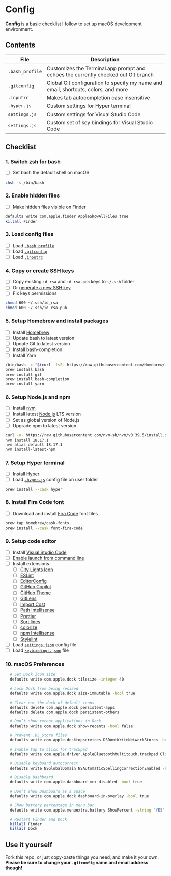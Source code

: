 # Config
**Config** is a basic checklist I follow to set up macOS development environment.

## Contents
| File | Description |
| --- | --- |
| `.bash_profile` | Customizes the Terminal.app prompt and echoes the currently checked out Git branch |
| `.gitconfig` | Global Git configuration to specify my name and email, shortcuts, colors, and more |
| `.inputrc` | Makes tab autocompletion case insensitive |
| `.hyper.js` | Custom settings for Hyper terminal |
| `settings.js` | Custom settings for Visual Studio Code |
| `settings.js` | Custom set of key bindings for Visual Studio Code |

## Checklist

### 1. Switch zsh for bash
- [ ] Set bash the default shell on macOS

```bash
chsh -s /bin/bash
```

### 2. Enable hidden files
- [ ] Make hidden files visible on Finder

```bash
defaults write com.apple.finder AppleShowAllFiles true
killall Finder
```

### 3. Load config files
- [ ] Load [`.bash_profile`](/.bash_profile)
- [ ] Load [`.gitconfig`](/.gitconfig)
- [ ] Load [`.inputrc`](/.inputrc)

### 4. Copy or create SSH keys
- [ ] Copy existing `id_rsa` and `id_rsa.pub` keys to `~/.ssh` folder
- [ ] Or [generate a new SSH key](https://help.github.com/articles/generating-ssh-keys)
- [ ] Fix keys permissions

```bash
chmod 600 ~/.ssh/id_rsa
chmod 600 ~/.ssh/id_rsa.pub
```

### 5. Setup Homebrew and install packages
- [ ] Install [Homebrew](http://brew.sh)
- [ ] Update bash to latest version
- [ ] Update Git to latest version
- [ ] Install bash-completion
- [ ] Install Yarn

```bash
/bin/bash -c "$(curl -fsSL https://raw.githubusercontent.com/Homebrew/install/HEAD/install.sh)"
brew install bash
brew install git
brew install bash-completion
brew install yarn
```

### 6. Setup Node.js and npm
- [ ] Install [nvm](https://github.com/creationix/nvm)
- [ ] Install latest [Node.js](https://nodejs.org/en) LTS version
- [ ] Set as global version of Node.js
- [ ] Upgrade npm to latest version

```bash
curl -o- https://raw.githubusercontent.com/nvm-sh/nvm/v0.39.5/install.sh | bash
nvm install 18.17.1
nvm alias default 18.17.1
nvm install-latest-npm
```

### 7. Setup Hyper terminal
- [ ] Install [Hyper](https://hyper.is)
- [ ] Load [`.hyper.js`](/.hyper.js) config file on user folder

```bash
brew install --cask hyper
```

### 8. Install Fira Code font
- [ ] Download and install [Fira Code](https://github.com/tonsky/FiraCode/wiki/Installing) font files

```bash
brew tap homebrew/cask-fonts
brew install --cask font-fira-code
```

### 9. Setup code editor
- [ ] Install [Visual Studio Code](https://code.visualstudio.com)
- [ ] [Enable launch from command line](https://code.visualstudio.com/docs/setup/mac#_launching-from-the-command-line)
- [ ] Install extensions
  - [ ] [City Lights Icon](https://marketplace.visualstudio.com/items?itemName=Yummygum.city-lights-icon-vsc)
  - [ ] [ESLint](https://marketplace.visualstudio.com/items?itemName=dbaeumer.vscode-eslint)
  - [ ] [EditorConfig](https://marketplace.visualstudio.com/items?itemName=EditorConfig.EditorConfig)
  - [ ] [GitHub Copilot](https://marketplace.visualstudio.com/items?itemName=GitHub.copilot)
  - [ ] [GitHub Theme](https://marketplace.visualstudio.com/items?itemName=GitHub.github-vscode-theme)
  - [ ] [GitLens](https://marketplace.visualstudio.com/items?itemName=eamodio.gitlens)
  - [ ] [Import Cost](https://marketplace.visualstudio.com/items?itemName=wix.vscode-import-cost)
  - [ ] [Path Intellisense](https://marketplace.visualstudio.com/items?itemName=christian-kohler.path-intellisense)
  - [ ] [Prettier](https://marketplace.visualstudio.com/items?itemName=esbenp.prettier-vscode)
  - [ ] [Sort lines](https://marketplace.visualstudio.com/items?itemName=Tyriar.sort-lines)
  - [ ] [colorize](https://marketplace.visualstudio.com/items?itemName=kamikillerto.vscode-colorize)
  - [ ] [npm Intellisense](https://marketplace.visualstudio.com/items?itemName=christian-kohler.npm-intellisense)
  - [ ] [Stylelint](https://marketplace.visualstudio.com/items?itemName=stylelint.vscode-stylelint)
- [ ] Load [`settings.json`](/settings.json) config file
- [ ] Load [`keybindings.json`](/keybindings.json) file

### 10. macOS Preferences

```bash
  # Set Dock icon size
  defaults write com.apple.dock tilesize -integer 40

  # Lock Dock from being resized
  defaults write com.apple.dock size-immutable -bool true

  # Clear out the dock of default icons
  defaults delete com.apple.dock persistent-apps
  defaults delete com.apple.dock persistent-others

  # Don’t show recent applications in Dock
  defaults write com.apple.dock show-recents -bool false

  # Prevent .DS_Store files
  defaults write com.apple.desktopservices DSDontWriteNetworkStores -bool true

  # Enable tap to click for trackpad
  defaults write com.apple.driver.AppleBluetoothMultitouch.trackpad Clicking -bool true

  # Disable keyboard autocorrect
  defaults write NSGlobalDomain NSAutomaticSpellingCorrectionEnabled -bool false

  # Disable Dashboard
  defaults write com.apple.dashboard mcx-disabled -bool true

  # Don’t show Dashboard as a Space
  defaults write com.apple.dock dashboard-in-overlay -bool true

  # Show battery percentage in menu bar
  defaults write com.apple.menuextra.battery ShowPercent -string "YES"

  # Restart Finder and Dock
  killall Finder
  killall Dock
```

## Use it yourself
Fork this repo, or just copy-paste things you need, and make it your own. **Please be sure to change your `.gitconfig` name and email address though!**
